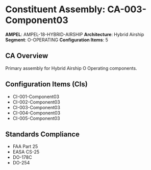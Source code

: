 # Constituent Assembly: CA-003-Component03

**AMPEL**: AMPEL-18-HYBRID-AIRSHIP
**Architecture**: Hybrid Airship
**Segment**: O-OPERATING
**Configuration Items**: 5

## CA Overview
Primary assembly for Hybrid Airship O Operating components.

## Configuration Items (CIs)
- CI-001-Component03
- CI-002-Component03
- CI-003-Component03
- CI-004-Component03
- CI-005-Component03

## Standards Compliance
- FAA Part 25
- EASA CS-25
- DO-178C
- DO-254
